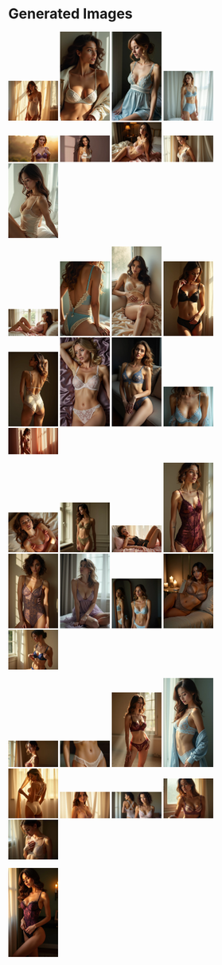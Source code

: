 # Generated Images



<img src="2025_07_07_01.webp" width="100"/> <img src="2025_07_07_02.webp" width="100"/> <img src="2025_07_07_03.webp" width="100"/> <img src="2025_07_07_04.webp" width="100"/> <img src="2025_07_07_05.webp" width="100"/> <img src="2025_07_07_06.webp" width="100"/> <img src="2025_07_07_07.webp" width="100"/> <img src="2025_07_07_08.webp" width="100"/> <img src="2025_07_07_09.webp" width="100"/>

<img src="2025_07_07_10.webp" width="100"/> <img src="2025_07_07_11.webp" width="100"/> <img src="2025_07_07_12.webp" width="100"/> <img src="2025_07_07_13.webp" width="100"/> <img src="2025_07_07_14.webp" width="100"/> <img src="2025_07_07_15.webp" width="100"/> <img src="2025_07_07_16.webp" width="100"/> <img src="2025_07_07_17.webp" width="100"/> <img src="2025_07_07_18.webp" width="100"/>

<img src="2025_07_07_19.webp" width="100"/> <img src="2025_07_07_20.webp" width="100"/> <img src="2025_07_07_21.webp" width="100"/> <img src="2025_07_07_22.webp" width="100"/> <img src="2025_07_07_23.webp" width="100"/> <img src="2025_07_07_24.webp" width="100"/> <img src="2025_07_07_25.webp" width="100"/> <img src="2025_07_07_26.webp" width="100"/> <img src="2025_07_07_27.webp" width="100"/>

<img src="2025_07_07_28.webp" width="100"/> <img src="2025_07_07_29.webp" width="100"/> <img src="2025_07_07_30.webp" width="100"/> <img src="2025_07_07_31.webp" width="100"/> <img src="2025_07_07_32.webp" width="100"/> <img src="2025_07_07_33.webp" width="100"/> <img src="2025_07_07_34.webp" width="100"/> <img src="2025_07_07_35.webp" width="100"/> <img src="2025_07_07_36.webp" width="100"/>

<img src="2025_07_07_37.webp" width="100"/>